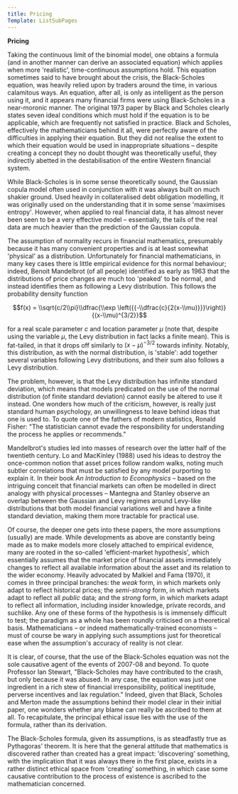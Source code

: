 ```yaml
---
title: Pricing
Template: ListSubPages
---
```

**Pricing**

Taking the continuous limit of the binomial model, one obtains a formula (and in another manner can derive an associated equation) which applies when more 'realistic', time-continuous assumptions hold. This equation sometimes said to have brought about the crisis, the Black-Scholes equation, was heavily relied upon by traders around the time, in various calamitous ways. An equation, after all, is only as intelligent as the person using it, and it appears many financial firms were using Black-Scholes in a near-moronic manner. The original 1973 paper by Black and Scholes clearly states seven ideal conditions which must hold if the equation is to be applicable, which are frequently not satisfied in practice. Black and Scholes, effectively the mathematicians behind it all, were perfectly aware of the difficulties in applying their equation. But they did not realise the extent to which their equation would be used in inappropriate situations – despite creating a concept they no doubt thought was theoretically useful, they indirectly abetted in the destabilisation of the entire Western financial system.

While Black-Scholes is in some sense theoretically sound, the Gaussian copula model often used in conjunction with it was always built on much shakier ground. Used heavily in collateralised debt obligation modelling, it was originally used on the understanding that it in some sense 'maximises entropy'. However, when applied to real financial data, it has almost never been seen to be a very effective model – essentially, the tails of the real data are much heavier than the prediction of the Gaussian copula.

The assumption of normality recurs in financial mathematics, presumably because it has many convenient properties and is at least somewhat 'physical' as a distribution. Unfortunately for financial mathematicians, in many key cases there is little empirical evidence for this normal behaviour; indeed, Benoit Mandelbrot (of all people) identified as early as 1963 that the distributions of price changes are much too 'peaked' to be normal, and instead identifies them as following a Levy distribution. This follows the probability density function 

$$f(x) = \\sqrt{c/2\\pi}\\dfrac{\\exp \left({{-\\dfrac{c}{2(x-\\mu)}}}\right)}{(x-\\mu)^{3/2}}$$

for a real scale parameter $c$ and location parameter $\mu$ (note that, despite using the variable $\mu$, the Levy distribution in fact lacks a finite mean). This is fat-tailed, in that it drops off similarly to $(x-\mu)^{-3/2}$ towards infinity.  Notably, this distribution, as with the normal distribution, is 'stable': add together several variables following Levy distributions, and their sum also follows a Levy distribution.

The problem, however, is that the Levy distribution has infinite standard deviation, which means that models predicated on the use of the normal distribution (of finite standard deviation) cannot easily be altered to use it instead. One wonders how much of the criticism, however, is really just standard human psychology, an unwillingness to leave behind ideas that one is used to. To quote one of the fathers of modern statistics, Ronald Fisher: "The statistician cannot evade the responsibility for understanding the process he applies or recommends." 

Mandelbrot's studies led into masses of research over the latter half of the twentieth century. Lo and MacKinley (1988) used his ideas to destroy the once-common notion that asset prices follow random walks, noting much subtler correlations that  must be satisfied by any model purporting to explain it. In their book *An Introduction to Econophysics* – based on the intriguing conceit that financial markets can often be modelled in direct analogy with physical processes – Mantegna and Stanley observe an overlap between the Gaussian and Levy regimes around Levy-like distributions that both model financial variations well and have a finite standard deviation, making them more tractable for practical use. 

Of course, the deeper one gets into these papers, the more assumptions (usually) are made. While developments as above are constantly being made as to make models more closely attached to empirical evidence, many are rooted in the so-called 'efficient-market hypothesis', which essentially assumes that the market price of financial assets immediately changes to reflect all available information about the asset and its relation to the wider economy. Heavily advocated by Malkiel and Fama (1970), it comes in three principal branches: the *weak* form, in which markets only adapt to reflect historical prices; the *semi-strong* form, in which markets adapt to reflect all *public* data; and the *strong* form, in which markets adapt to reflect all information, including insider knowledge, private records, and suchlike. Any one of these forms of the hypothesis is is immensely difficult to test; the paradigm as a whole has been roundly criticised on a theoretical basis. Mathematicians – or indeed mathematically-trained economists – must of course be wary in applying such assumptions just for theoretical ease when the assumption's accuracy of reality is not clear.

It is clear, of course, that the use of the Black-Scholes equation was not the sole causative agent of the events of 2007-08 and beyond. To quote Professor Ian Stewart, "Black-Scholes may have contributed to the crash, but only because it was abused. In any case, the equation was just one ingredient in a rich stew of financial irresponsibility, political ineptitude, perverse incentives and lax regulation." Indeed, given that Black, Scholes and Merton made the assumptions behind their model clear in their initial paper, one wonders whether any blame can really be ascribed to them at all. To recapitulate, the principal ethical issue lies with the use of the formula, rather than its derivation.

The Black-Scholes formula, given its assumptions, is as steadfastly true as Pythagoras' theorem. It is here that the general attitude that mathematics is discovered rather than created has a great impact: 'discovering' something, with the implication that it was always there in the first place, exists in a rather distinct ethical space from 'creating' something, in which case some causative contribution to the process of existence is ascribed to the mathematician concerned. 
